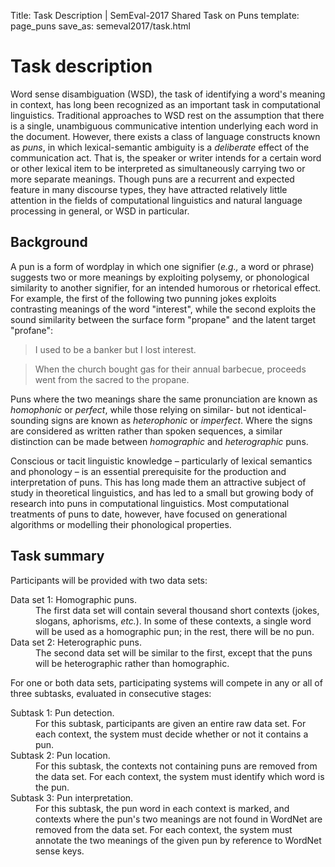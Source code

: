 Title: Task Description | SemEval-2017 Shared Task on Puns
template: page_puns
save_as: semeval2017/task.html

# Task description

Word sense disambiguation (WSD), the task of identifying a word's
meaning in context, has long been recognized as an important task in
computational linguistics.  Traditional approaches to WSD rest on the
assumption that there is a single, unambiguous communicative intention
underlying each word in the document. However, there exists a class of
language constructs known as *puns*, in which lexical-semantic
ambiguity is a *deliberate* effect of the communication act.  That is,
the speaker or writer intends for a certain word or other lexical item
to be interpreted as simultaneously carrying two or more separate
meanings.  Though puns are a recurrent and expected feature in many
discourse types, they have attracted relatively little attention in
the fields of computational linguistics and natural language
processing in general, or WSD in particular.


## Background

A pun is a form of wordplay in which one signifier (*e.g.,* a word or
phrase) suggests two or more meanings by exploiting polysemy, or
phonological similarity to another signifier, for an intended humorous
or rhetorical effect.  For example, the first of the following two
punning jokes exploits contrasting meanings of the word "interest",
while the second exploits the sound similarity between the surface
form "propane" and the latent target "profane":

> I used to be a banker but I lost interest.

> When the church bought gas for their annual barbecue, proceeds went from the sacred to the propane.

Puns where the two meanings share the same pronunciation are known as
*homophonic* or *perfect*, while those relying on similar- but not
identical-sounding signs are known as *heterophonic* or *imperfect*.
Where the signs are considered as written rather than spoken
sequences, a similar distinction can be made between *homographic* and
*heterographic* puns.

Conscious or tacit linguistic knowledge – particularly of lexical
semantics and phonology – is an essential prerequisite for the
production and interpretation of puns.  This has long made them an
attractive subject of study in theoretical linguistics, and has led to
a small but growing body of research into puns in computational
linguistics.  Most computational treatments of puns to date, however,
have focused on generational algorithms or modelling their
phonological properties.


## Task summary

Participants will be provided with two data sets:

<dl>
<dt>Data set 1: Homographic puns.</dt><dd>The first data set
will contain several thousand short contexts (jokes, slogans,
aphorisms, <em>etc.</em>). In some of these contexts, a single word will be
used as a homographic pun; in the rest, there will be no pun.
<dt>Data set 2: Heterographic puns.</dt><dd>The
second data set will be similar to the first, except that the puns
will be heterographic rather than homographic.</dd>
</dl>

For one or both data sets, participating systems will compete in any
or all of three subtasks, evaluated in consecutive stages:

<dl>
<dt>Subtask 1: Pun detection.</dt><dd>For this subtask, participants are given an entire raw data set.  For each context, the system must decide whether or not it contains a pun.</dd>
<dt>Subtask 2: Pun location.</dt><dd>For this subtask, the contexts not containing puns are removed from the data set.  For each context, the system must identify which word is the pun.</dd>
<dt>Subtask 3: Pun interpretation.</dt><dd>For this subtask, the pun word in each context is marked, and contexts where the pun's two meanings are not found in WordNet are removed from the data set.  For each context, the system must annotate the two meanings of the given pun by reference to WordNet sense keys.</dd>
</dl>
